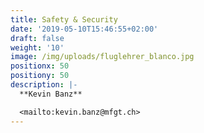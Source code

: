 ```yaml
---
title: Safety & Security
date: '2019-05-10T15:46:55+02:00'
draft: false
weight: '10'
image: /img/uploads/fluglehrer_blanco.jpg
positionx: 50
positiony: 50
description: |-
  **Kevin Banz**

  <mailto:kevin.banz@mfgt.ch>
---
```


